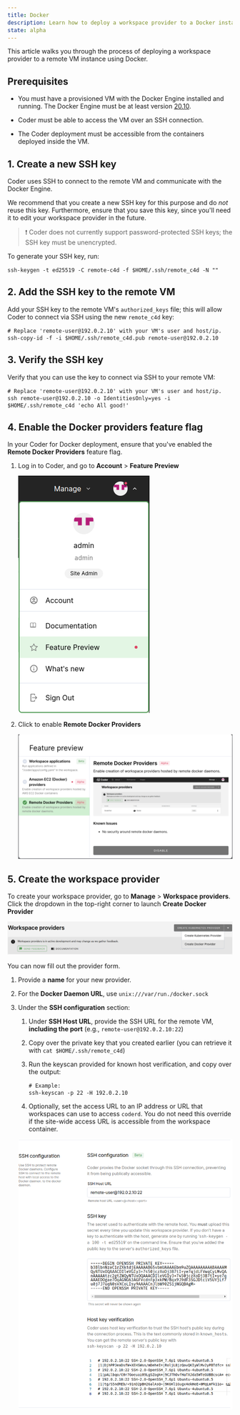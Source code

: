 ```yaml
---
title: Docker
description: Learn how to deploy a workspace provider to a Docker instance.
state: alpha
---
```


This article walks you through the process of deploying a workspace provider to
a remote VM instance using Docker.

## Prerequisites

- You must have a provisioned VM with the Docker Engine installed and running.
  The Docker Engine must be at least version [20.10][docker-engine-version].

- Coder must be able to access the VM over an SSH connection.

- The Coder deployment must be accessible from the containers deployed inside
  the VM.

## 1. Create a new SSH key

Coder uses SSH to connect to the remote VM and communicate with the Docker
Engine.

We recommend that you create a new SSH key for this purpose and do _not_ reuse
this key. Furthermore, ensure that you save this key, since you'll need it to
edit your workspace provider in the future.

> &#10071; Coder does not currently support password-protected SSH keys; the SSH
> key must be unencrypted.

To generate your SSH key, run:

```console
ssh-keygen -t ed25519 -C remote-c4d -f $HOME/.ssh/remote_c4d -N ""
```

## 2. Add the SSH key to the remote VM

Add your SSH key to the remote VM's `authorized_keys` file; this will allow
Coder to connect via SSH using the new `remote_c4d` key:

```console
# Replace 'remote-user@192.0.2.10' with your VM's user and host/ip.
ssh-copy-id -f -i $HOME/.ssh/remote_c4d.pub remote-user@192.0.2.10
```

## 3. Verify the SSH key

Verify that you can use the key to connect via SSH to your remote VM:

```console
# Replace 'remote-user@192.0.2.10' with your VM's user and host/ip.
ssh remote-user@192.0.2.10 -o IdentitiesOnly=yes -i $HOME/.ssh/remote_c4d 'echo All good!'
```

## 4. Enable the Docker providers feature flag

In your Coder for Docker deployment, ensure that you've enabled the **Remote
Docker Providers** feature flag.

1. Log in to Coder, and go to **Account** > **Feature Preview**

   ![See feature flags](../../../assets/deployment/docker/feature-flag-setting.png)

1. Click to enable **Remote Docker Providers**

   ![Enable feature flag](../../../assets/deployment/docker/docker-feature.png)

## 5. Create the workspace provider

To create your workspace provider, go to **Manage** > **Workspace providers**.
Click the dropdown in the top-right corner to launch **Create Docker Provider**

![Create docker provider](../../../assets/deployment/docker/create-docker-provider.png)

You can now fill out the provider form.

1. Provide a **name** for your new provider.

1. For the **Docker Daemon URL**, use `unix:///var/run./docker.sock`

1. Under the **SSH configuration** section:

   1. Under **SSH Host URL**, provide the SSH URL for the remote VM, **including
      the port** (e.g., `remote-user@192.0.2.10:22`)
   1. Copy over the private key that you created earlier (you can retrieve it
      with `cat $HOME/.ssh/remote_c4d`)
   1. Run the keyscan provided for known host verification, and copy over the
      output:

      ```console
      # Example:
      ssh-keyscan -p 22 -H 192.0.2.10
      ```

   1. Optionally, set the access URL to an IP address or URL that workspaces can
      use to access `coderd`. You do not need this override if the site-wide
      access URL is accessible from the workspace container.

   ![Docker ssh config](../../../assets/deployment/docker/docker-ssh-config.png)

[docker-engine-version]: https://docs.docker.com/engine/release-notes/#20100
